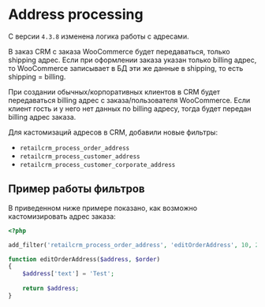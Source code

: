 # Address processing

С версии `4.3.8` изменена логика работы с адресами.

В заказ CRM c заказа WooCommerce будет передаваться, только shipping адрес. Если при оформлении заказа указан только billing адрес, то WooCommerce записывает в БД эти же данные в shipping, то есть shipping = billing.

При создании обычных/корпоративных клиентов в CRM будет передаваться billing адрес с заказа/пользователя WooCommerce. Если клиент гость и у него нет данных по billing адресу, тогда будет передан billing адрес заказа.

Для кастомизаций адресов в CRM, добавили новые фильтры:
* `retailcrm_process_order_address`
* `retailcrm_process_customer_address`
* `retailcrm_process_customer_corporate_address`

## Пример работы фильтров
В приведенном ниже примере показано, как возможно кастомизировать адрес заказа:

```php
<?php

add_filter('retailcrm_process_order_address', 'editOrderAddress', 10, 2);

function editOrderAddress($address, $order)
{
    $address['text'] = 'Test';
    
    return $address;
}
```